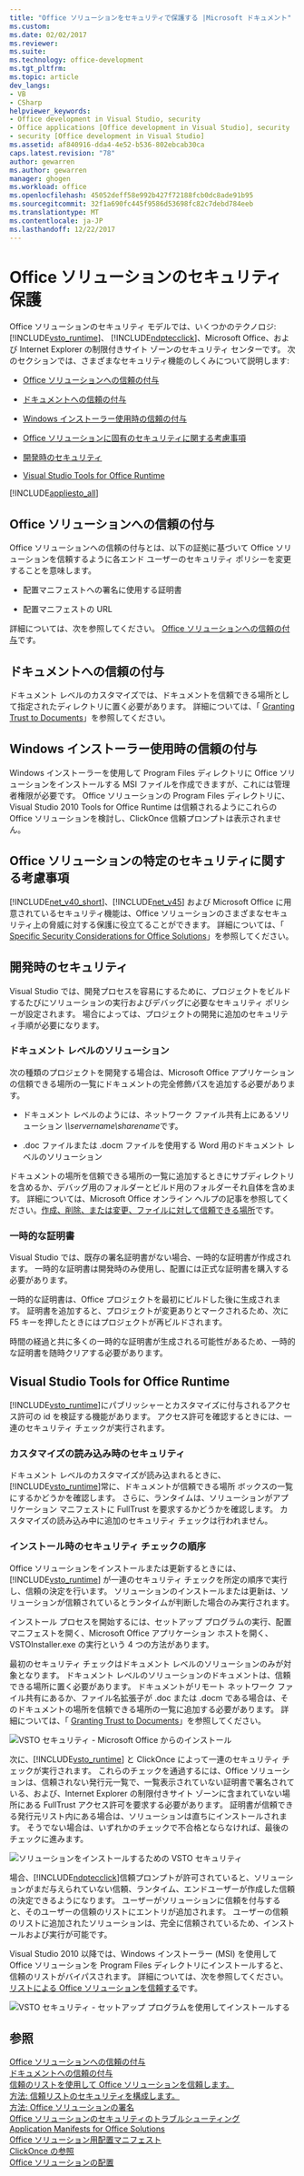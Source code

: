 ```yaml
---
title: "Office ソリューションをセキュリティで保護する |Microsoft ドキュメント"
ms.custom: 
ms.date: 02/02/2017
ms.reviewer: 
ms.suite: 
ms.technology: office-development
ms.tgt_pltfrm: 
ms.topic: article
dev_langs:
- VB
- CSharp
helpviewer_keywords:
- Office development in Visual Studio, security
- Office applications [Office development in Visual Studio], security
- security [Office development in Visual Studio]
ms.assetid: af840916-dda4-4e52-b536-802ebcab30ca
caps.latest.revision: "78"
author: gewarren
ms.author: gewarren
manager: ghogen
ms.workload: office
ms.openlocfilehash: 45052deff58e992b427f72188fcb0dc8ade91b95
ms.sourcegitcommit: 32f1a690fc445f9586d53698fc82c7debd784eeb
ms.translationtype: MT
ms.contentlocale: ja-JP
ms.lasthandoff: 12/22/2017
---
```

# <a name="securing-office-solutions"></a>Office ソリューションのセキュリティ保護
  Office ソリューションのセキュリティ モデルでは、いくつかのテクノロジ: [!INCLUDE[vsto_runtime](../vsto/includes/vsto-runtime-md.md)]、 [!INCLUDE[ndptecclick](../vsto/includes/ndptecclick-md.md)]、Microsoft Office、および Internet Explorer の制限付きサイト ゾーンのセキュリティ センターです。 次のセクションでは、さまざまなセキュリティ機能のしくみについて説明します:  
  
-   [Office ソリューションへの信頼の付与](#GrantingTrustToSolutions)  
  
-   [ドキュメントへの信頼の付与](#GrantingTrustToDocuments)  
  
-   [Windows インストーラー使用時の信頼の付与](#GrantingTrustWindowsInstaller)  
  
-   [Office ソリューションに固有のセキュリティに関する考慮事項](#Security)  
  
-   [開発時のセキュリティ](#SecurityDuringDeployment)  
  
-   [Visual Studio Tools for Office Runtime](#VisualStudioToolsForOfficeRuntime)  
  
 [!INCLUDE[appliesto_all](../vsto/includes/appliesto-all-md.md)]  
  
##  <a name="GrantingTrustToSolutions"></a>Office ソリューションへの信頼の付与  
 Office ソリューションへの信頼の付与とは、以下の証拠に基づいて Office ソリューションを信頼するように各エンド ユーザーのセキュリティ ポリシーを変更することを意味します。  
  
-   配置マニフェストへの署名に使用する証明書  
  
-   配置マニフェストの URL  
  
 詳細については、次を参照してください。 [Office ソリューションへの信頼の付与](../vsto/granting-trust-to-office-solutions.md)です。  
  
##  <a name="GrantingTrustToDocuments"></a>ドキュメントへの信頼の付与  
 ドキュメント レベルのカスタマイズでは、ドキュメントを信頼できる場所として指定されたディレクトリに置く必要があります。  詳細については、「 [Granting Trust to Documents](../vsto/granting-trust-to-documents.md)」を参照してください。  
  
##  <a name="GrantingTrustWindowsInstaller"></a>Windows インストーラー使用時の信頼の付与  
 Windows インストーラーを使用して Program Files ディレクトリに Office ソリューションをインストールする MSI ファイルを作成できますが、これには管理者権限が必要です。 Office ソリューションの Program Files ディレクトリに、Visual Studio 2010 Tools for Office Runtime は信頼されるようにこれらの Office ソリューションを検討し、ClickOnce 信頼プロンプトは表示されません。  
  
##  <a name="Security"></a>Office ソリューションの特定のセキュリティに関する考慮事項  
 [!INCLUDE[net_v40_short](../sharepoint/includes/net-v40-short-md.md)]、[!INCLUDE[net_v45](../vsto/includes/net-v45-md.md)] および Microsoft Office に用意されているセキュリティ機能は、Office ソリューションのさまざまなセキュリティ上の脅威に対する保護に役立てることができます。 詳細については、「 [Specific Security Considerations for Office Solutions](../vsto/specific-security-considerations-for-office-solutions.md)」を参照してください。  
  
##  <a name="SecurityDuringDeployment"></a>開発時のセキュリティ  
 Visual Studio では、開発プロセスを容易にするために、プロジェクトをビルドするたびにソリューションの実行およびデバッグに必要なセキュリティ ポリシーが設定されます。 場合によっては、プロジェクトの開発に追加のセキュリティ手順が必要になります。  
  
### <a name="document-level-solutions"></a>ドキュメント レベルのソリューション  
 次の種類のプロジェクトを開発する場合は、Microsoft Office アプリケーションの信頼できる場所の一覧にドキュメントの完全修飾パスを追加する必要があります。  
  
-   ドキュメント レベルのようには、ネットワーク ファイル共有上にあるソリューション *\\\servername\sharename*です。  
  
-   .doc ファイルまたは .docm ファイルを使用する Word 用のドキュメント レベルのソリューション  
  
 ドキュメントの場所を信頼できる場所の一覧に追加するときにサブディレクトリを含めるか、デバッグ用のフォルダーとビルド用のフォルダーそれ自体を含めます。 詳細については、Microsoft Office オンライン ヘルプの記事を参照してください。[作成、削除、または変更、ファイルに対して信頼できる場所](https://support.office.com/en-au/article/Create-remove-or-change-a-trusted-location-for-your-files-f5151879-25ea-4998-80a5-4208b3540a62)です。  
  
### <a name="temporary-certificates"></a>一時的な証明書  
 Visual Studio では、既存の署名証明書がない場合、一時的な証明書が作成されます。  一時的な証明書は開発時のみ使用し、配置には正式な証明書を購入する必要があります。  
  
 一時的な証明書は、Office プロジェクトを最初にビルドした後に生成されます。 証明書を追加すると、プロジェクトが変更ありとマークされるため、次に F5 キーを押したときにはプロジェクトが再ビルドされます。  
  
 時間の経過と共に多くの一時的な証明書が生成される可能性があるため、一時的な証明書を随時クリアする必要があります。  
  
##  <a name="VisualStudioToolsForOfficeRuntime"></a>Visual Studio Tools for Office Runtime  
 [!INCLUDE[vsto_runtime](../vsto/includes/vsto-runtime-md.md)]にパブリッシャーとカスタマイズに付与されるアクセス許可の id を検証する機能があります。 アクセス許可を確認するときには、一連のセキュリティ チェックが実行されます。  
  
### <a name="security-during-customization-loading"></a>カスタマイズの読み込み時のセキュリティ  
 ドキュメント レベルのカスタマイズが読み込まれるときに、[!INCLUDE[vsto_runtime](../vsto/includes/vsto-runtime-md.md)]常に、ドキュメントが信頼できる場所 ボックスの一覧にするかどうかを確認します。 さらに、ランタイムは、ソリューションがアプリケーション マニフェストに FullTrust を要求するかどうかを確認します。 カスタマイズの読み込み中に追加のセキュリティ チェックは行われません。  
  
### <a name="sequence-of-security-checks-during-installation"></a>インストール時のセキュリティ チェックの順序  
 Office ソリューションをインストールまたは更新するときには、[!INCLUDE[vsto_runtime](../vsto/includes/vsto-runtime-md.md)] が一連のセキュリティ チェックを所定の順序で実行し、信頼の決定を行います。 ソリューションのインストールまたは更新は、ソリューションが信頼されているとランタイムが判断した場合のみ実行されます。  
  
 インストール プロセスを開始するには、セットアップ プログラムの実行、配置マニフェストを開く、Microsoft Office アプリケーション ホストを開く、VSTOInstaller.exe の実行という 4 つの方法があります。  
  
 最初のセキュリティ チェックはドキュメント レベルのソリューションのみが対象となります。 ドキュメント レベルのソリューションのドキュメントは、信頼できる場所に置く必要があります。 ドキュメントがリモート ネットワーク ファイル共有にあるか、ファイル名拡張子が .doc または .docm である場合は、そのドキュメントの場所を信頼できる場所の一覧に追加する必要があります。 詳細については、「 [Granting Trust to Documents](../vsto/granting-trust-to-documents.md)」を参照してください。  
  
 ![VSTO セキュリティ - Microsoft Office からのインストール](../vsto/media/host-install.png "VSTO セキュリティ - Microsoft Office からのインストール")  
  
 次に、[!INCLUDE[vsto_runtime](../vsto/includes/vsto-runtime-md.md)] と ClickOnce によって一連のセキュリティ チェックが実行されます。 これらのチェックを通過するには、Office ソリューションは、信頼されない発行元一覧で、一覧表示されていない証明書で署名されている、および、Internet Explorer の制限付きサイト ゾーンに含まれていない場所にある FullTrust アクセス許可を要求する必要があります。 証明書が信頼できる発行元リスト内にある場合は、ソリューションは直ちにインストールされます。 そうでない場合は、いずれかのチェックで不合格とならなければ、最後のチェックに進みます。  
  
 ![ソリューションをインストールするための VSTO セキュリティ](../vsto/media/installing.png "ソリューションをインストールするための VSTO セキュリティ")  
  
 場合、[!INCLUDE[ndptecclick](../vsto/includes/ndptecclick-md.md)]信頼プロンプトが許可されていると、ソリューションがまだ与えられていない信頼、ランタイム、エンドユーザーが作成した信頼の決定できるようになります。 ユーザーがソリューションに信頼を付与すると、そのユーザーの信頼のリストにエントリが追加されます。 ユーザーの信頼のリストに追加されたソリューションは、完全に信頼されているため、インストールおよび実行が可能です。  
  
 Visual Studio 2010 以降では、Windows インストーラー (MSI) を使用して Office ソリューションを Program Files ディレクトリにインストールすると、信頼のリストがバイパスされます。 詳細については、次を参照してください。[リストによる Office ソリューションを信頼する](../vsto/trusting-office-solutions-by-using-inclusion-lists.md)です。  
  
 ![VSTO セキュリティ - セットアップ プログラムを使用してインストールする](../vsto/media/setup-vstoinstaller.png "VSTO セキュリティ - セットアップ プログラムを使用してインストールするには")  
  
## <a name="see-also"></a>参照  
 [Office ソリューションへの信頼の付与](../vsto/granting-trust-to-office-solutions.md)   
 [ドキュメントへの信頼の付与](../vsto/granting-trust-to-documents.md)   
 [信頼のリストを使用して Office ソリューションを信頼します。](../vsto/trusting-office-solutions-by-using-inclusion-lists.md)   
 [方法: 信頼リストのセキュリティを構成します。](../vsto/how-to-configure-inclusion-list-security.md)   
 [方法: Office ソリューションの署名](../vsto/how-to-sign-office-solutions.md)   
 [Office ソリューションのセキュリティのトラブルシューティング](../vsto/troubleshooting-office-solution-security.md)   
 [Application Manifests for Office Solutions](../vsto/application-manifests-for-office-solutions.md)   
 [Office ソリューション用配置マニフェスト](../vsto/deployment-manifests-for-office-solutions.md)   
 [ClickOnce の参照](/visualstudio/deployment/clickonce-reference)   
 [Office ソリューションの配置](../vsto/deploying-an-office-solution.md)  
  
  